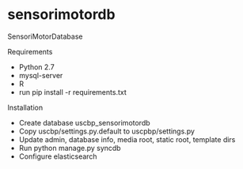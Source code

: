 # sensorimotordb
SensoriMotorDatabase

Requirements
- Python 2.7
- mysql-server
- R
- run pip install -r requirements.txt

Installation
- Create database uscbp_sensorimotordb
- Copy uscbp/settings.py.default to uscpbp/settings.py
- Update admin, database info, media root, static root, template dirs
- Run python manage.py syncdb
- Configure elasticsearch

